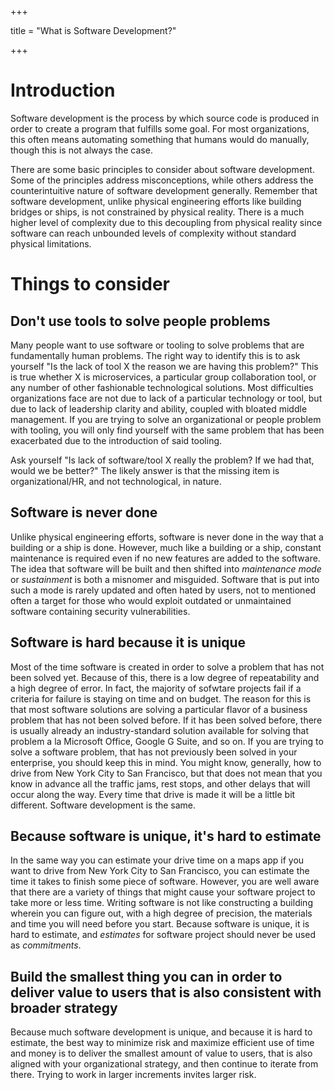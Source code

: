 +++

title = "What is Software Development?"

+++

# Introduction

Software development is the process by which source code is produced in order to create a program that fulfills some goal.  For most organizations, this often means automating something that humans would do manually, though this is not always the case.

There are some basic principles to consider about software development.  Some of the principles address misconceptions, while others address the counterintuitive nature of software development generally.  Remember that software development, unlike physical engineering efforts like building bridges or ships, is not constrained by physical reality.  There is a much higher level of complexity due to this decoupling from physical reality since software can reach unbounded levels of complexity without standard physical limitations.

# Things to consider

## Don't use tools to solve people problems

Many people want to use software or tooling to solve problems that are fundamentally human problems.  The right way to identify this is to ask yourself "Is the lack of tool X the reason we are having this problem?"  This is true whether X is microservices, a particular group collaboration tool, or any number of other fashionable technological solutions.  Most difficulties organizations face are not due to lack of a particular technology or tool, but due to lack of leadership clarity and ability, coupled with bloated middle management.  If you are trying to solve an organizational or people problem with tooling, you will only find yourself with the same problem that has been exacerbated due to the introduction of said tooling.

Ask yourself "Is lack of software/tool X really the problem?  If we had that, would we be better?" The likely answer is that the missing item is organizational/HR, and not technological, in nature.

## Software is never done

Unlike physical engineering efforts, software is never done in the way that a building or a ship is done.  However, much like a building or a ship, constant maintenance is required even if no new features are added to the software.  The idea that software will be built and then shifted into _maintenance mode_ or _sustainment_ is both a misnomer and misguided.  Software that is put into such a mode is rarely updated and often hated by users, not to mentioned often a target for those who would exploit outdated or unmaintained software containing security vulnerabilities.

## Software is hard because it is unique

Most of the time software is created in order to solve a problem that has not been solved yet.  Because of this, there is a low degree of repeatability and a high degree of error.  In fact, the majority of sofwtare projects fail if a criteria for failure is staying on time and on budget.  The reason for this is that most software solutions are solving a particular flavor of a business problem that has not been solved before.  If it has been solved before, there is usually already an industry-standard solution available for solving that problem a la Microsoft Office, Google G Suite, and so on.  If you are trying to solve a software problem, that has not previously been solved in your enterprise, you should keep this in mind.  You might know, generally, how to drive from New York City to San Francisco, but that does not mean that you know in advance all the traffic jams, rest stops, and other delays that will occur along the way.  Every time that drive is made it will be a little bit different.  Software development is the same.

## Because software is unique, it's hard to estimate

In the same way you can estimate your drive time on a maps app if you want to drive from New York City to San Francisco, you can estimate the time it takes to finish some piece of software.  However, you are well aware that there are a variety of things that might cause your software project to take more or less time.  Writing software is not like constructing a building wherein you can figure out, with a high degree of precision, the materials and time you will need before you start.  Because software is unique, it is hard to estimate, and *estimates* for software project should never be used as *commitments*.

## Build the smallest thing you can in order to deliver value to users that is also consistent with broader strategy

Because much software development is unique, and because it is hard to estimate, the best way to minimize risk and maximize efficient use of time and money is to deliver the smallest amount of value to users, that is also aligned with your organizational strategy, and then continue to iterate from there.  Trying to work in larger increments invites larger risk.
